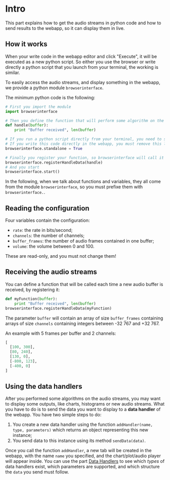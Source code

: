 # Intro

This part explains how to get the audio streams in python code and how to send results to the webapp, so it can display them in live.

## How it works

When your write code in the webapp editor and click "Execute", it will be executed as a new python script.
So either you use the browser or write directly a python script that you launch from your terminal, the working is similar.

To easily access the audio streams, and display something in the webapp, we provide a python module `browserinterface`.

The minimum python code is the following:

```python
# First you import the module
import browserinterface

# Then you define the function that will perform some algorithm on the audio streams
def handle(buffer):
    print "Buffer received", len(buffer)

# If you run a python script directly from your terminal, you need to set `standalone` to True
# If you write this code directly in the webapp, you must remove this line (or set `standalone` to False)
browserinterface.standalone = True

# Finally you register your function, so browserinterface will call it every time a new audio buffer is received,
browserinterface.registerHandleData(handle)
# And you start
browserinterface.start()
```

In the following, when we talk about functions and variables, they all come from the module `browserinterface`, so you must prefixe them with `browserinterface.`.

## Reading the configuration

Four variables contain the configuration:

* `rate`: the rate in bits/second;
* `channels`: the number of channels;
* `buffer_frames`: the number of audio frames contained in one buffer;
* `volume`: the volume between 0 and 100.

These are read-only, and you must not change them!

## Receiving the audio streams

You can define a function that will be called each time a new audio buffer is received, by registering it:
```python
def myFunction(buffer):
    print "Buffer received", len(buffer)
browserinterface.registerHandleData(myFunction)
```

The parameter `buffer` will contain an array of size `buffer_frames` containing arrays of size `channels` containing integers between -32 767 and +32 767.

An example with 5 frames per buffer and 2 channels:

```python
[
  [100, 300],
  [80, 240],
  [130, 0],
  [-800, 123],
  [-400, 0]
]
```

## Using the data handlers

After you performed some algorithms on the audio streams, you may want to display some outputs, like charts, histograms or new audio streams.
What you have to do is to send the data you want to display to a **data handler** of the webapp.
You have two simple steps to do:

1. You create a new data handler using the function `addHandler(name, type, parameters)` which returns an object representing this new instance;
2. You send data to this instance using its method `sendData(data)`.

Once you call the function `addHandler`, a new tab will be created in the webapp, with the name `name` you specified, and the chart/plot/audio player will appear inside.
You can use the part [Data Handlers](data-handlers.md) to see which *types* of data handlers exist, which parameters are supported, and which structure the `data` you send must follow.
